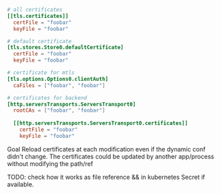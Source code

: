 ```toml

# all certificates
[[tls.certificates]]
  certFile = "foobar"
  keyFile = "foobar"

# default certificate
[tls.stores.Store0.defaultCertificate]
  certFile = "foobar"
  keyFile = "foobar"

# certificate for mtls
[tls.options.Options0.clientAuth]
  caFiles = ["foobar", "foobar"]

# certificates for backend
[http.serversTransports.ServersTransport0]
  rootCAs = ["foobar", "foobar"]
  
  [[http.serversTransports.ServersTransport0.certificates]]
    certFile = "foobar"
    keyFile = "foobar"
```

Goal
    Reload certificates at each modification even if the dynamic conf didn't change.
    The certificates could be updated by another app/process without modifying the path/ref

TODO: check how it works as file reference && in kubernetes Secret if available.

